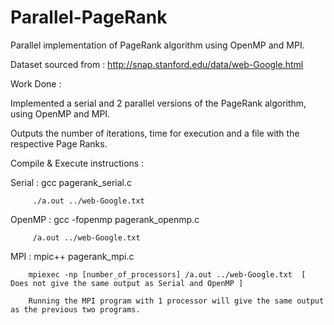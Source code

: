 # Parallel-PageRank

Parallel implementation of PageRank algorithm using OpenMP and MPI.

Dataset sourced from : http://snap.stanford.edu/data/web-Google.html


Work Done :


Implemented a serial and 2 parallel versions of the PageRank algorithm, using OpenMP and MPI.


Outputs the number of iterations, time for execution and a file with the respective Page Ranks.


Compile & Execute instructions :


Serial : gcc pagerank_serial.c

         ./a.out ../web-Google.txt
         
OpenMP : gcc -fopenmp pagerank_openmp.c

         /a.out ../web-Google.txt
         
MPI   : mpic++ pagerank_mpi.c

        mpiexec -np [number_of_processors] /a.out ../web-Google.txt  [ Does not give the same output as Serial and OpenMP ]

        Running the MPI program with 1 processor will give the same output as the previous two programs.
        
